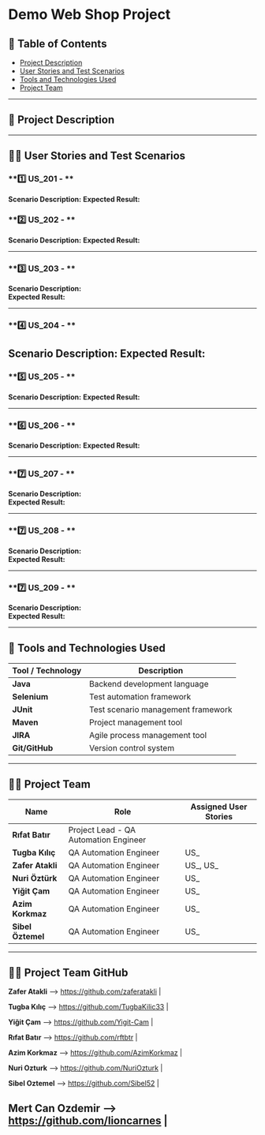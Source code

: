 
# Demo Web Shop Project 

## 📌 Table of Contents
- [Project Description](#project-description)
- [User Stories and Test Scenarios](#user-stories-and-test-scenarios)
- [Tools and Technologies Used](#tools-and-technologies-used)
- [Project Team](#project-team)

---

## 📝 Project Description

---

## 🧑‍💻 User Stories and Test Scenarios
### **1️⃣ US_201 - **
**Scenario Description:**
**Expected Result:** 


### **2️⃣ US_202 - **
**Scenario Description:**
**Expected Result:** 

---

### **3️⃣ US_203 - **
**Scenario Description:**  
**Expected Result:** 

---

### **4️⃣ US_204 - **
**Scenario Description:**
**Expected Result:** 
---

### **5️⃣ US_205 - **
**Scenario Description:**
**Expected Result:** 

---

### **6️⃣ US_206 - **
**Scenario Description:**
**Expected Result:** 

---

### **7️⃣ US_207 - **
**Scenario Description:**  
**Expected Result:** 

---

### **7️⃣ US_208 - **
**Scenario Description:**  
**Expected Result:**

---

### **7️⃣ US_209 - **
**Scenario Description:**  
**Expected Result:**

---

## 🚀 Tools and Technologies Used
| **Tool / Technology** | **Description** |
|----------------------|----------------|
| **Java**            | Backend development language |
| **Selenium**        | Test automation framework |
| **JUnit**           | Test scenario management framework |
| **Maven**           | Project management tool |
| **JIRA**            | Agile process management tool |
| **Git/GitHub**      | Version control system |

---

## 👨‍💻 Project Team

| **Name**         | **Role**                        | **Assigned User Stories** |
|------------------|------------------------------|-------------------------|
| **Rıfat Batır**  | Project Lead - QA Automation Engineer | |
| **Tugba Kılıç**  | QA Automation Engineer       | US_ |
| **Zafer Atakli** | QA Automation Engineer       | US_, US_ |
| **Nuri Öztürk**  | QA Automation Engineer       | US_ |
| **Yiğit Çam**    | QA Automation Engineer       | US_ |
| **Azim Korkmaz** | QA Automation Engineer       | US_ |
| **Sibel Öztemel**| QA Automation Engineer       | US_ |

---
## 👨‍💻 Project Team GitHub 

**Zafer Atakli** 
--> https://github.com/zaferatakli   |

**Tugba Kılıç**  --> https://github.com/TugbaKilic33  |

**Yiğit Çam**
-->  https://github.com/Yigit-Cam    |

**Rıfat Batır**
--> https://github.com/rftbtr        |

**Azim Korkmaz**
--> https://github.com/AzimKorkmaz   |

**Nuri Ozturk**
--> https://github.com/NuriOzturk    |

**Sibel Oztemel**
--> https://github.com/Sibel52    |

**Mert Can Ozdemir**
--> https://github.com/lioncarnes   |
---
